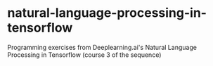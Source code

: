 # natural-language-processing-in-tensorflow
Programming exercises from Deeplearning.ai's Natural Language Processing in Tensorflow (course 3 of the sequence)
